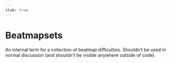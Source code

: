 ```yaml
---
stub: true
---
```


# Beatmapsets

An internal term for a collection of beatmap difficulties. Shouldn't be used in normal discussion (and shouldn't be visible anywhere outside of code).

